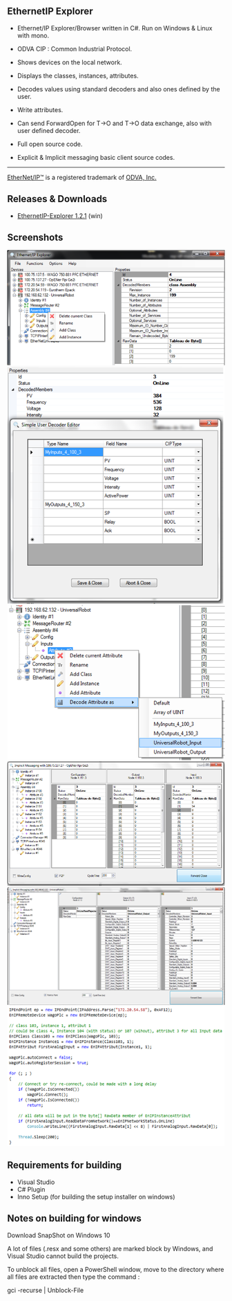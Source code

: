 ## EthernetIP Explorer

*  Ethernet/IP Explorer/Browser written in C#. Run on Windows & Linux with mono.
*  ODVA CIP : Common Industrial Protocol.
*  Shows devices on the local network.
*  Displays the classes, instances, attributes.
*  Decodes values using standard decoders and also ones defined by the user.
*  Write attributes.
*  Can send ForwardOpen for T->O and T->O data exchange, also with user defined decoder.
*  Full open source code.

*  Explicit & Implicit messaging basic client source codes.
---
[EtherNet/IP™](https://www.odva.org/Technology-Standards/EtherNet-IP/Overview) is a registered trademark of [ODVA, Inc.](https://www.odva.org/)

## Releases & Downloads

*  [EthernetIP-Explorer 1.2.1](https://github.com/tswaehn/ethernetIP-explorer/releases/download/1.2.1/SetupEnIPExplorer_1.2.1.exe) (win)

## Screenshots

![image1](/Docs/image1.png)
![image2](/Docs/image2.png)
![image3](/Docs/image3.png)
![image4](/Docs/image4.png)
![image5](/Docs/image5.png)
![image6](/Docs/image6.png)

## Requirements for building

*  Visual Studio
*  C# Plugin
*  Inno Setup (for building the setup installer on windows)


## Notes on building for windows

Download SnapShot on Windows 10

A lot of files (.resx and some others) are marked block by Windows, and Visual Studio cannot build the projects.

To unblock all files, open a PowerShell window, move to the directory where all files are extracted then type the command :

gci -recurse  | Unblock-File 



